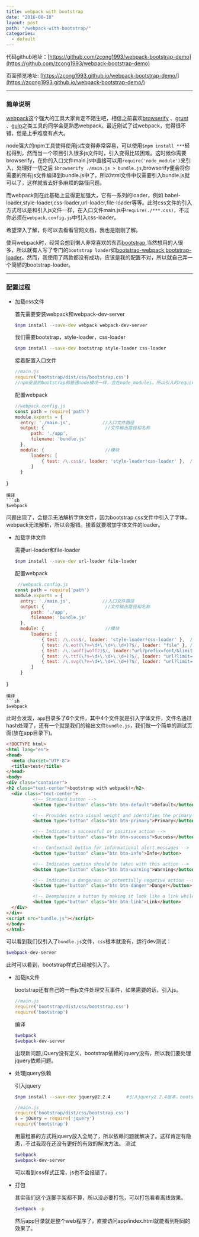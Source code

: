 ```yaml
---
title: webpack with bootstrap
date: "2016-08-18"
layout: post
path: "/webpack-with-bootstrap/"
categories:
  - default
---
```


代码github地址：[https://github.com/zcong1993/webpack-bootstrap-demo](https://github.com/zcong1993/webpack-bootstrap-demo)

页面预览地址: [https://zcong1993.github.io/webpack-bootstrap-demo/](https://zcong1993.github.io/webpack-bootstrap-demo/)

*** 

### 简单说明

[webpack](https://webpack.github.io/)这个强大的工具大家肯定不陌生吧，相信之前喜欢[browserify](http://browserify.org/) 、[grunt](http://gruntjs.com/) 、[gulp](http://gulpjs.com/)之类工具的同学会更熟悉webpack。最近刚试了试webpack，觉得很不错，但是上手难度有点大。

node强大的npm工具使得使用js库变得非常容易，可以使用`$npm install ***`轻松得到，然而当一个项目引入很多js文件时，引入变得比较困难。这时候你需要browserify，在你的入口文件main.js中直接可以用`require('node_module')`来引入，处理好一切之后 `$browserify ./main.js > bundle.js`,browserify便会将你需要的所有js文件编译到bundle.js中了，所以html文件中仅需要引入bundle.js就可以了，这样就省去好多麻烦的路径问题。

而webpack则在此基础上显得更加强大，它有一系列的loader，例如 babel-loader,style-loader,css-loader,url-loader,file-loader等等。此时css文件的引入方式可以是和引入js文件一样，在入口文件main.js中`require(./***.css)`，不过你必须在`webpack.config.js`中引入css-loader。

希望深入了解，你可以去看看官网文档，我也是刚刚了解。

使用webpack时，经常会想到懒人非常喜欢的东西[bootstrap](http://www.bootcss.com/),当然想用的人很多，所以就有人写了专门的`bootstrap loader`如[bootstrao-webpack](https://www.npmjs.com/package/bootstrap-webpack),[bootstrap-loader](https://www.npmjs.com/package/bootstrap-loader)。然而，我使用了两款都没有成功，应该是我的配置不对，所以就自己弄一个简陋的bootstrap-loader。

***

### 配置过程

* 加载css文件
  
  首先需要安装webpack和webpack-dev-server
  ```sh
  $npm install --save-dev webpack webpack-dev-server
  ```
  我们需要bootstrap，style-loader，css-loader
  ```sh
  $npm install --save-dev bootstrap style-loader css-loader
  ```
  接着配置入口文件
  ```js
  //main.js
  require('bootstrap/dist/css/bootstrap.css')
  //npm安装的bootstrap和普通node模块一样，会在node_modules，所以引入时require('bootstrap')就是这个路径，我们需要的是dist里面的css文件
  ```
  配置webpack
  ```js
  //webpack.config.js
  const path = require('path')
  module.exports = {
    entry: './main.js',            //入口文件路径
    output: {                       //文件输出路径和名称
        path: './app',
        filename: 'bundle.js'
    },
    module: {                       //模块
        loaders: [
            { test: /\.css$/, loader: 'style-loader!css-loader' },  //css-loader
        ]
    }
}
  ```
  编译
  ```sh
  $webpack
  ```
  问题出现了，会提示无法解析字体文件，因为bootstrap.css文件中引入了字体，webpack无法解析，所以会报错。接着就要增加字体文件的loader。

* 加载字体文件

  需要url-loader和file-loader
  ```sh
  $npm install --save-dev url-loader file-loader
  ```
  配置webpack
  ```js
   //webpack.config.js
  const path = require('path')
  module.exports = {
    entry: './main.js',            //入口文件路径
    output: {                       //文件输出路径和名称
        path: './app',
        filename: 'bundle.js'
    },
    module: {                       //模块
        loaders: [
            { test: /\.css$/, loader: 'style-loader!css-loader' },  //css-loader
            { test: /\.eot(\?v=\d+\.\d+\.\d+)?$/, loader: "file" }, //分别匹配4中文件分别用url-loder和file-loader解析
            { test: /\.(woff|woff2)$/, loader:"url?prefix=font/&limit=5000" },
            { test: /\.ttf(\?v=\d+\.\d+\.\d+)?$/, loader: "url?limit=10000&mimetype=application/octet-stream" },
            { test: /\.svg(\?v=\d+\.\d+\.\d+)?$/, loader: "url?limit=10000&mimetype=image/svg+xml" },
        ]
    }
}
  ```
  编译
  ```sh
  $webpack
  ```
  此时会发现，`app`目录多了6个文件，其中4个文件就是引入字体文件，文件名通过hash处理了，还有一个就是我们的输出文件`bundle.js`，我们做一个简单的测试页面(放在app目录下)。
  ```html
  <!DOCTYPE html>
<html lang="en">
<head>
    <meta charset="UTF-8">
    <title>test</title>
</head>
<body>
<div class="container">
<h2 class="text-center">bootstrap with webpack!</h2>
    <div class="text-center">
            <!-- Standard button -->
            <button type="button" class="btn btn-default">Default</button>

            <!-- Provides extra visual weight and identifies the primary action in a set of buttons -->
            <button type="button" class="btn btn-primary">Primary</button>

            <!-- Indicates a successful or positive action -->
            <button type="button" class="btn btn-success">Success</button>

            <!-- Contextual button for informational alert messages -->
            <button type="button" class="btn btn-info">Info</button>

            <!-- Indicates caution should be taken with this action -->
            <button type="button" class="btn btn-warning">Warning</button>

            <!-- Indicates a dangerous or potentially negative action -->
            <button type="button" class="btn btn-danger">Danger</button>

            <!-- Deemphasize a button by making it look like a link while maintaining button behavior -->
            <button type="button" class="btn btn-link">Link</button>
    </div>
</div>
<script src="bundle.js"></script>
</body>
</html>
  ```
  可以看到我们仅引入了`bundle.js`文件，`css`根本就没有，运行dev测试：
  ```sh
  $webpack-dev-server 
  ```
  此时可以看到，bootstrap样式已经被引入了。
  
* 加载js文件

  bootstrap还有自己的一些js文件处理交互事件，如果需要的话，引入js。
  ```js
  //main.js
  require('bootstrap/dist/css/bootstrap.css')
  require('bootstrap')
  ```
  编译
  ```sh
  $webpack
  $webpack-dev-server
  ```
  出现新问题,jQuery没有定义，bootstrap依赖的jquery没有，所以我们要处理jquery依赖问题。
  
* 处理jquery依赖

  引入jquery
  ```sh
  $npm install --save-dev jquery@2.2.4      #引入jquery2.2.4版本，bootstrap3不支持3.0以上的jquery，直接npm jquery时3.1.0版本
  ```
  ```js
  //main.js
  require('bootstrap/dist/css/bootstrap.css')
  $ = jQuery = require('jquery')
  require('bootstrap')
  ```
  用最粗暴的方式将jquery放入全局了，所以依赖问题就解决了。这样肯定有隐患，不过我现在还没有更好的有效的解决方法。
  测试
  ```sh
  $webpack
  $webpack-dev-server
  ```
  可以看到css样式正常，js也不会报错了。
  
* 打包

  其实我们这个连脚手架都不算，所以没必要打包，可以打包看看离线效果。
  ```sh
  $webpack -p 
  ```
  然后app目录就是整个web程序了，直接访问app/index.html就能看到相同的效果了。

